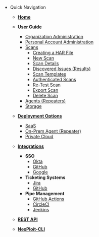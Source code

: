 - Quick Navigation
  - [**Home**](/ "Documentation Home")

  - [**User Guide**](user-guide/overview.md "Overview")
    - [Organization Administration](user-guide/organization-administration/details-and-policies.md)
    - [Personal Account Administration](user-guide/personal-account-administration/details-and-settings.md)
    - [Scans](user-guide/scans/overview.md)
      - [Creating a HAR File](user-guide/scans/creating-HAR-file.md)
      - [New Scan](user-guide/scans/new-scan.md)
      - [Scan Details](user-guide/scans/scan-details.md)
      - [Discovered Issues (Results)](user-guide/scans/issues/overview.md)
      - [Scan Templates](user-guide/scans/templates/overview.md)
      - [Authenticated Scans](user-guide/scans/authenticated-scans.md)
      - [Re-Test Scan](user-guide/scans/re-test-scan.md)
      - [Export Scan](user-guide/scans/export-scan.md)
      - [Delete Scan](user-guide/scans/delete-scan.md)
    - [Agents (Repeaters)](user-guide/agents/overview.md)
    <!-- - [Analysis](user-guide/analysis/overview.md) -->
    - [Storage](user-guide/storage/overview.md)
    <!-- - [Activity Log](user-guide/activity-log/overview.md) -->
  
  - [**Deployment Options**](deployment/overview.md)
    - [SaaS](deployment/saas.md)
    - [On-Prem Agent (Repeater)](deployment/repeater.md)
    - [Private Cloud](deployment/private-cloud.md)

  - [**Integrations**](integrations/overview.md)
    - **SSO**
      - [Okta](integrations/okta/okta-integration.md)
      - [GitHub](integrations/github/github-sso-integration.md)
      - [Google](integrations/google/google-sso-integration.md)
    - **Ticketing Systems**
      - [Jira](integrations/jira/jira-integration.md)
      - [GitHub](integrations/github/github-issues-integration.md)
      <!-- - [Bamboo](integrations/bamboo/connect-account.md) -->
    - **Pipe Management**
      - [GitHub Actions](integrations/github-actions/github-actions-integration.md)
      - [CircleCI](integrations/circleci/circleci-integration.md)
      - [Jenkins](integrations/jenkins/jenkins-integration.md)
      <!-- - [Travis CI](integrations/travis-ci/connect-account.md) -->
      <!-- - [ServiceNow](integrations/servicenow/connect-account.md) -->
      <!-- - [Slack](integrations/slack/connect-account.md) -->
      <!-- - [TeamCity](integrations/teamcity/connect-account.md) -->
      <!-- - [Azure DevOps](integrations/github/connect-account.md) -->
    <!-- - QA Automation -->
    <!-- - Misc -->
  
  - [**REST API**](api-guide/overview.md)
  
  - [**NexPloit-CLI**](nexploit-cli/overview.md)
  